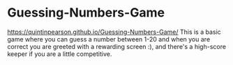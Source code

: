 # Guessing-Numbers-Game
https://quintinpearson.github.io/Guessing-Numbers-Game/
This is a basic game where you can guess a number between 1-20 and when you are correct you are greeted with a rewarding screen :), and there's a high-score keeper if you are a little competitive.
